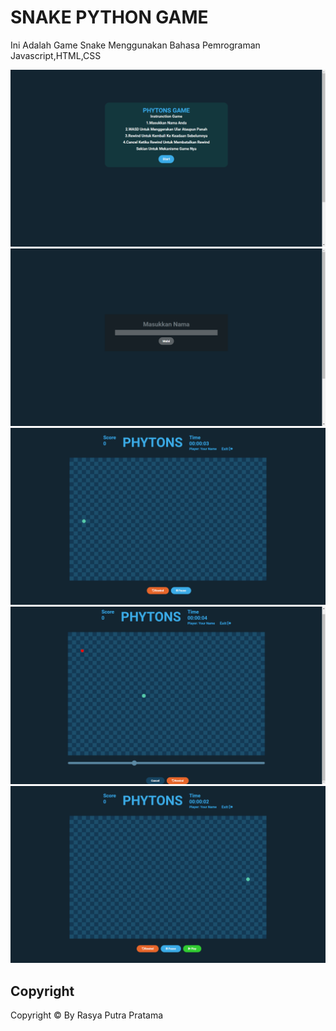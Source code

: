 ## <h1>SNAKE PYTHON GAME</h1>

Ini Adalah Game Snake Menggunakan Bahasa Pemrograman Javascript,HTML,CSS

<img src="Docs/Image1.png">
<img src="Docs/Image2.png">
<img src="Docs/Image3.png">
<img src="Docs/Image4.png">
<img src="Docs/Image5.png">

## Copyright
Copyright &copy; By Rasya Putra Pratama 